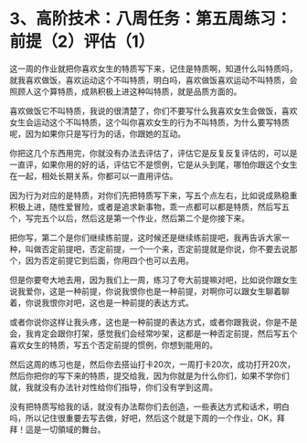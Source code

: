 # 3、高阶技术：八周任务：第五周练习：前提（2）评估（1）

这一周的作业就把你喜欢女生的特质写下来，记住是特质啊，知道什么叫特质吗，就我喜欢做饭，喜欢运动这个不叫特质，明白吗，喜欢做饭喜欢运动不叫特质，会照顾人这个算特质，成熟积极上进这种叫特质，就是品质方面的。

喜欢做饭它不叫特质，我说的很清楚了，你们不要写什么我喜欢女生会做饭，喜欢女生会运动这个不叫特质，这个叫你喜欢女生的行为不叫特质，为什么要写特质呢，因为如果你只是写行为的话，你跟她的互动。

你把这几个东西用完，你就没有办法去评估了，评估它是反复反复评估的，可以是一直评，如果你用的好的话，评估它不是惯例，它是从头到尾，哪怕你跟这个女生在一起，相处长期关系，你都可以一直用评估。

因为行为对应的是特质，对你们先把特质写下来，写五个点左右，比如说成熟稳重积极上进，随性爱冒险，或者是追求新事物，乖一点都可以都是特质，然后写五个，写完五个以后，然后这是第一个作业，然后第二个是你接下来。

把你写，第二个是你们继续练前提，这时候还是继续练前提吧，我再告诉大家一种，叫做否定前提吧，否定前提，一个一个来，否定前提就是你说，你不要去说那个，因为否定前提它到后面，你用四个也可以去用。

但是你要夸大地去用，因为我们上一周，练习了夸大前提嘛对吧，比如说你跟女生说我爱你，这是一种前提，你说我恨你也是一种前提，对啊你可以跟女生聊着聊着，你说我恨你对吧，这也是一种前提的表达方式。

或者你说你这样让我头疼，这也是一种前提的表达方式，或者你跟我说，你是不是会，我肯定会跟你打架，感觉我们会经常吵架，这都是一种否定前提，然后写五个喜欢女生的特质，写五个否定前提的惯例，你想到能用的。

然后这周的练习也是，然后你去搭讪打卡20次，一周打卡20次，成功打开20次，然后你把你的写下来的特质，提交给我，因为你就是为什么你们，如果不学你们就，我就没有办法针对性给你们指导，你们没有学到这周。

没有把特质写给我的话，就没有办法帮你们去创造，一些表达方式和话术，明白吗，所以记住很重要去写去做，好吧，然后这个就是下周的一个作业，OK，拜拜！這是一切領域的舞台。

